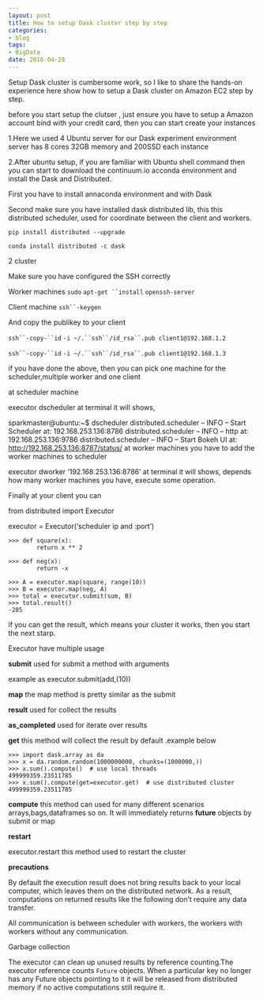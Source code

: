 ```yaml
---
layout: post
title: How to setup Dask cluster step by step
categories:
- blog
tags:
- BigData
date: 2016-04-28	
---
```


Setup Dask cluster is cumbersome work, so I like to share the hands-on experience here show how to setup a Dask cluster on Amazon EC2 step by step.

before you start setup the clutser , just ensure you have to setup a Amazon account bind with your credit card, then you can start create your instances 


1.Here we used 4 Ubuntu server for our Dask experiment environment server has 8 cores 32GB memory and 200SSD each instance


2.After ubuntu setup, if you are familiar with Ubuntu shell command then you can start to download the continuum.io  acconda environment and install the Dask and Distributed.

First you have to install annaconda environment  and with Dask

Second make sure you have installed dask distributed lib, this this distributed scheduler, used for coordinate between the client and workers.

```
pip install distributed --upgrade
```

```
conda install distributed -c dask
```

2 cluster

Make sure you  have configured the SSH correctly

Worker machines  `sudo` `apt-get ``install` `openssh-server`

Client machine  `ssh``-keygen`

And  copy the publikey to your client

`ssh``-copy-``id` `-i ~/.``ssh``/id_rsa``.pub client1@192.168.1.2`

`ssh``-copy-``id` `-i ~/.``ssh``/id_rsa``.pub client1@192.168.1.3`

 

if you have done the above, then you can pick one machine for the scheduler,multiple worker and one client

at scheduler machine

executor dscheduler at terminal it will shows,

sparkmaster@ubuntu:~$ dscheduler
distributed.scheduler – INFO – Start Scheduler at: 192.168.253.136:8786
distributed.scheduler – INFO – http at: 192.168.253.136:9786
distributed.scheduler – INFO – Start Bokeh UI at: <http://192.168.253.136:8787/status/>
at worker machines you have to add the worker machines to scheduler

executor dworker ‘192.168.253.136:8786’ at terminal it will shows, depends how many worker machines you have, execute some operation.

Finally at your client you can

from distributed import Executor

executor = Executor(‘scheduler ip and :port’)

```
>>> def square(x):
        return x ** 2

>>> def neg(x):
        return -x

>>> A = executor.map(square, range(10))
>>> B = executor.map(neg, A)
>>> total = executor.submit(sum, B)
>>> total.result()
-285
```

if you can get the result, which means your cluster it works, then you start the next starp.

 

Executor have multiple usage

**submit** used for submit a method with arguments

example as executor.submit(add,(10))

**map**  the map method is pretty similar as the submit

**result**  used for collect the results

**as_completed** used for iterate over results

**get** this method will collect the result by default .example below

```
>>> import dask.array as da
>>> x = da.random.random(1000000000, chunks=(1000000,))
>>> x.sum().compute()  # use local threads
499999359.23511785
>>> x.sum().compute(get=executor.get)  # use distributed cluster
499999359.23511785
```

**compute**  this method can used for many different  scenarios arrays,bags,dataframes so on. It will immediately returns **future** objects by submit or map

**restart**

executor.restart this method used to restart the cluster

 

**precautions**

By default the execution result does not bring results back to your local computer, which leaves them on the distributed network. As a result, computations on returned results like the following don’t require any data transfer.

All communication is between scheduler with workers, the workers with workers without any communication.

Garbage collection

The executor can clean up unused results by reference counting.The executor reference counts `Future` objects. When a particular key no longer has any Future objects pointing to it it will be released from distributed memory if no active computations still require it.
